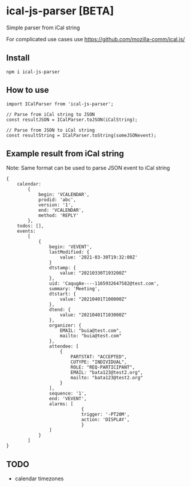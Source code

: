# ical-js-parser [BETA]

Simple parser from iCal string

For complicated use cases use https://github.com/mozilla-comm/ical.js/

## Install

    npm i ical-js-parser

## How to use

    import ICalParser from 'ical-js-parser';

    // Parse from iCal string to JSON
    const resultJSON = ICalParser.toJSON(iCalString);

    // Parse from JSON to iCal string
    const resultString = ICalParser.toString(someJSONevent);

## Example result from iCal string

Note: Same format can be used to parse JSON event to iCal string

    {
        calendar: 
            { 
                begin: 'VCALENDAR', 
                prodid: 'abc', 
                version: '1', 
                end: 'VCALENDAR',
                method: 'REPLY'
            },
        todos: [],
        events: 
            [
                {
                    begin: 'VEVENT',
                    lastModified: {
                        value: '2021-03-30T19:32:00Z'
                    }
                    dtstamp: {
                        value: "20210330T193200Z"
                    },
                    uid: 'CaqugAe----1165932647582@test.com',
                    summary: 'Meeting',
                    dtstart: {
                        value: "20210401T100000Z"
                    },
                    dtend: {
                        value: "20210401T103000Z"
                    },
                    organizer: {
                        EMAIL: "buia@test.com",
                        mailto: "buia@test.com"
                    },
                    attendee: [
                        {
                            PARTSTAT: "ACCEPTED",
                            CUTYPE: "INDIVIDUAL",
                            ROLE: "REQ-PARTICIPANT",
                            EMAIL: "bata123@test2.org",
                            mailto: "bata123@test2.org"
                        }
                    ],
                    sequence: '1',
                    end: 'VEVENT',
                    alarms: [
                                {
                                trigger: '-PT20M',
                                action: 'DISPLAY',
                                }
                    ]
                }
            ]
    }


## TODO
- calendar timezones
